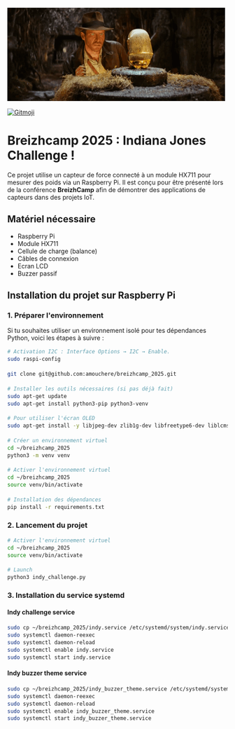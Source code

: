 ![indy](./indiana-jones-raiders-of-the-lost-ark.gif)

<a href="https://gitmoji.dev">
  <img
    src="https://img.shields.io/badge/gitmoji-%20😜%20😍-FFDD67.svg?style=flat-square"
    alt="Gitmoji"
  />
</a>

# Breizhcamp 2025 : Indiana Jones Challenge !

Ce projet utilise un capteur de force connecté à un module HX711 pour mesurer des poids via un Raspberry Pi. Il est conçu pour être présenté lors de la conférence **BreizhCamp** afin de démontrer des applications de capteurs dans des projets IoT.

## Matériel nécessaire

- Raspberry Pi
- Module HX711
- Cellule de charge (balance)
- Câbles de connexion
- Ecran LCD
- Buzzer passif

## Installation du projet sur Raspberry Pi

### 1. Préparer l'environnement

Si tu souhaites utiliser un environnement isolé pour tes dépendances Python, voici les étapes à suivre :

```bash
# Activation I2C : Interface Options → I2C → Enable.
sudo raspi-config

git clone git@github.com:amouchere/breizhcamp_2025.git

# Installer les outils nécessaires (si pas déjà fait)
sudo apt-get update
sudo apt-get install python3-pip python3-venv

# Pour utiliser l'écran OLED
sudo apt-get install -y libjpeg-dev zlib1g-dev libfreetype6-dev liblcms2-dev libopenjp2-7 libwebp-dev tk-dev python3-dev libtiff-dev

# Créer un environnement virtuel
cd ~/breizhcamp_2025
python3 -m venv venv

# Activer l'environnement virtuel
cd ~/breizhcamp_2025
source venv/bin/activate

# Installation des dépendances
pip install -r requirements.txt
```

### 2. Lancement du projet

```bash
# Activer l'environnement virtuel
cd ~/breizhcamp_2025
source venv/bin/activate

# Launch
python3 indy_challenge.py


```

### 3. Installation du service systemd

#### Indy challenge service

```bash
sudo cp ~/breizhcamp_2025/indy.service /etc/systemd/system/indy.service
sudo systemctl daemon-reexec
sudo systemctl daemon-reload
sudo systemctl enable indy.service
sudo systemctl start indy.service
```

#### Indy buzzer theme service

```bash
sudo cp ~/breizhcamp_2025/indy_buzzer_theme.service /etc/systemd/system/indy_buzzer_theme.service
sudo systemctl daemon-reexec
sudo systemctl daemon-reload
sudo systemctl enable indy_buzzer_theme.service
sudo systemctl start indy_buzzer_theme.service
```